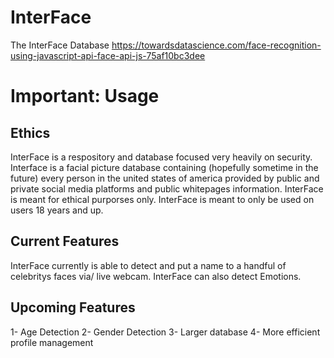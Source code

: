 # InterFace
The InterFace Database
https://towardsdatascience.com/face-recognition-using-javascript-api-face-api-js-75af10bc3dee

# Important: Usage

## Ethics

InterFace is a respository and database focused very heavily on security. Interface is a facial picture database containing (hopefully sometime in the future) every person in the united states of america provided by public and private social media platforms and public whitepages information. InterFace is meant for ethical purporses only. InterFace is meant to only be used on users 18 years and up.

## Current Features

InterFace currently is able to detect and put a name to a handful of celebritys faces via/ live webcam. InterFace can also detect Emotions.

## Upcoming Features

1- Age Detection
2- Gender Detection
3- Larger database
4- More efficient profile management
